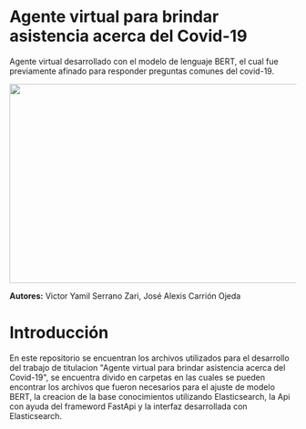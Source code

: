 # Agente virtual para brindar asistencia acerca del Covid-19
<p></p>
Agente virtual desarrollado con el modelo de lenguaje BERT, el cual fue previamente afinado para responder preguntas comunes del covid-19.
<p></p>
<div align="center">
	 <img src ="https://user-images.githubusercontent.com/33547749/159361179-e5cae02e-8a26-42cc-acb7-e1c4a0401e1f.png" width="600" height="350" />
</div>
<p></p>
 
<b>Autores:</b>
	Victor Yamil Serrano Zari,  José Alexis Carrión Ojeda

# Introducción
En este repositorio se encuentran los archivos utilizados para el desarrollo del trabajo de titulacion "Agente virtual para brindar asistencia acerca del Covid-19", se encuentra divido en carpetas en las cuales se pueden encontrar los archivos que fueron necesarios para el ajuste de modelo BERT, la creacion de la base conocimientos utilizando Elasticsearch, la Api con ayuda del frameword FastApi y la interfaz desarrollada con Elasticsearch.
